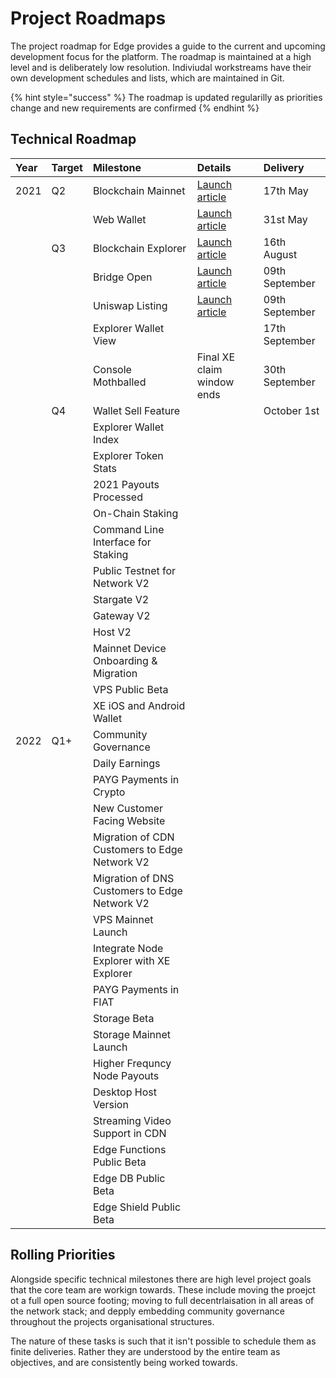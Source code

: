 # Project Roadmaps

The project roadmap for Edge provides a guide to the current and upcoming development focus for the platform. The roadmap is maintained at a high level and is deliberately low resolution. Indiviudal workstreams have their own development schedules and lists, which are maintained in Git.

{% hint style="success" %}
The roadmap is updated regularilly as priorities change and new requirements are confirmed
{% endhint %}

## Technical Roadmap

| Year | Target | Milestone | Details | Delivery |
| :--- | :--- | :--- | :--- | :--- |
| 2021 | Q2 | Blockchain Mainnet | [Launch article](https://edge.network/en/updates/announcements/weekly-update-wc-17th-may-2021/) | 17th May |
|  |  | Web Wallet | [Launch article](https://edge.network/en/updates/announcements/weekly-update-wc-31st-may-2021/) | 31st May |
|  | Q3 | Blockchain Explorer | [Launch article](https://edge.network/en/updates/announcements/weekly-update-wc-16th-august-2021/) | 16th August |
|  |  | Bridge Open | [Launch article](https://edge.network/en/updates/announcements/edge-token-launch/) | 09th September |
|  |  | Uniswap Listing | [Launch article](https://edge.network/en/updates/announcements/edge-token-launch/) | 09th September |
|  |  | Explorer Wallet View |  | 17th September |
|  |  | Console Mothballed | Final XE claim window ends | 30th September |
|  | Q4 | Wallet Sell Feature |  | October 1st |
|  |  | Explorer Wallet Index |  |  |
|  |  | Explorer Token Stats |  |  |
|  |  | 2021 Payouts Processed |  |  |
|  |  | On-Chain Staking |  |  |
|  |  | Command Line Interface for Staking |  |  |
|  |  | Public Testnet for Network V2 |  |  |
|  |  | Stargate V2 |  |  |
|  |  | Gateway V2 |  |  |
|  |  | Host V2 |  |  |
|  |  | Mainnet Device Onboarding & Migration |  |  |
|  |  | VPS Public Beta |  |  |
|  |  | XE iOS and Android Wallet |  |  |
| 2022 | Q1+ | Community Governance |  |  |
|  |  | Daily Earnings |  |  |
|  |  | PAYG Payments in Crypto |  |  |
|  |  | New Customer Facing Website |  |  |
|  |  | Migration of CDN Customers to Edge Network V2 |  |  |
|  |  | Migration of DNS Customers to Edge Network V2 |  |  |
|  |  | VPS Mainnet Launch |  |  |
|  |  | Integrate Node Explorer with XE Explorer |  |  |
|  |  | PAYG Payments in FIAT |  |  |
|  |  | Storage Beta |  |  |
|  |  | Storage Mainnet Launch |  |  |
|  |  | Higher Frequncy Node Payouts |  |  |
|  |  | Desktop Host Version |  |  |
|  |  | Streaming Video Support in CDN |  |  |
|  |  | Edge Functions Public Beta |  |  |
|  |  | Edge DB Public Beta |  |  |
|  |  | Edge Shield Public Beta |  |  |

## Rolling Priorities

Alongside specific technical milestones there are high level project goals that the core team are workign towards. These include moving the proejct ot a full open source footing; moving to full decentrlaisation in all areas of the network stack; and depply embedding community governance throughout the projects organisational structures.

The nature of these tasks is such that it isn't possible to schedule them as finite deliveries. Rather they are understood by the entire team as objectives, and are consistently being worked towards.

